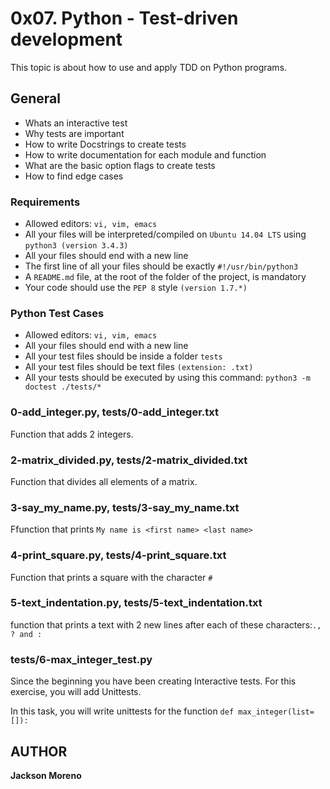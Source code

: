 # 0x07. Python - Test-driven development
This topic is about how to use and apply TDD on Python programs.

## General
+ Whats an interactive test
+ Why tests are important
+ How to write Docstrings to create tests
+ How to write documentation for each module and function
+ What are the basic option flags to create tests
+ How to find edge cases

### Requirements
+ Allowed editors: `vi, vim, emacs`
+ All your files will be interpreted/compiled on `Ubuntu 14.04 LTS` using `python3 (version 3.4.3)`
+ All your files should end with a new line
+ The first line of all your files should be exactly `#!/usr/bin/python3`
+ A `README.md` file, at the root of the folder of the project, is mandatory
+ Your code should use the `PEP 8` style `(version 1.7.*)`

### Python Test Cases
+ Allowed editors: `vi, vim, emacs`
+ All your files should end with a new line
+ All your test files should be inside a folder `tests`
+ All your test files should be text files `(extension: .txt)`
+ All your tests should be executed by using this command: `python3 -m doctest ./tests/*`

### 0-add_integer.py, tests/0-add_integer.txt
Function that adds 2 integers.

### 2-matrix_divided.py, tests/2-matrix_divided.txt
Function that divides all elements of a matrix.

### 3-say_my_name.py, tests/3-say_my_name.txt
Ffunction that prints `My name is <first name> <last name>`

### 4-print_square.py, tests/4-print_square.txt
Function that prints a square with the character `#`

### 5-text_indentation.py, tests/5-text_indentation.txt
function that prints a text with 2 new lines after each of these characters:` ., ? and : `

### tests/6-max_integer_test.py
Since the beginning you have been creating Interactive tests. For this exercise, you will add Unittests.

In this task, you will write unittests for the function `def max_integer(list=[]):`

## AUTHOR
**Jackson Moreno**
